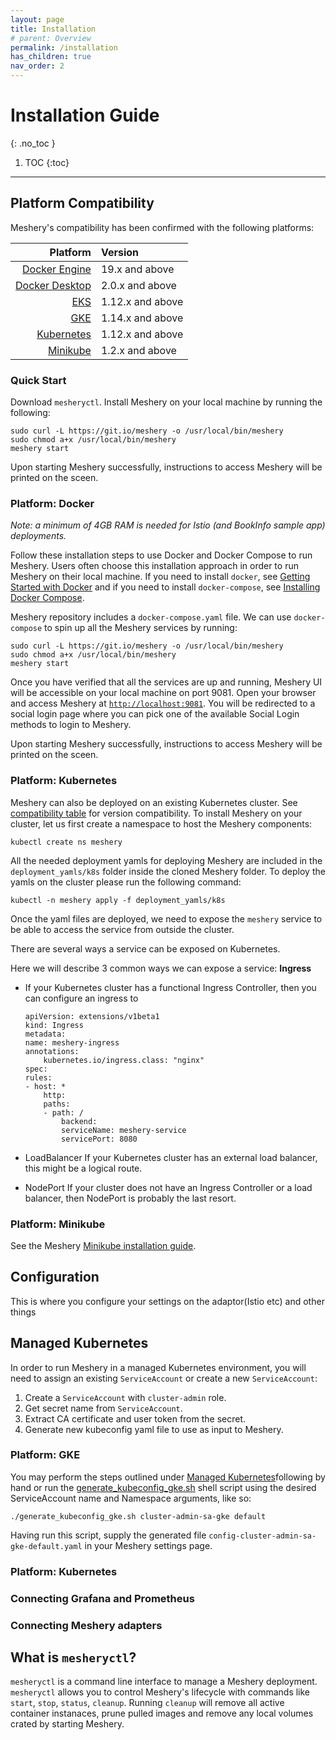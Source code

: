 ```yaml
---
layout: page
title: Installation
# parent: Overview
permalink: /installation
has_children: true
nav_order: 2
---
```

# Installation Guide
{: .no_toc }

1. TOC
{:toc}

---
## Platform Compatibility <a name="compatibility-matrix"></a>

Meshery's compatibility has been confirmed with the following platforms:

| Platform      | Version       |
| -------------:|:-------------|   
| [Docker Engine](#docker) | 19.x and above |
| [Docker Desktop](#docker) | 2.0.x and above |
| [EKS](#eks) | 1.12.x and above |
| [GKE](#gke) | 1.14.x and above |
| [Kubernetes](#kubernetes) | 1.12.x and above |
| [Minikube](#minikube) | 1.2.x and above |

### Quick Start 
Download `mesheryctl`. Install Meshery on your local machine by running the following:

```
sudo curl -L https://git.io/meshery -o /usr/local/bin/meshery
sudo chmod a+x /usr/local/bin/meshery
meshery start
```
Upon starting Meshery successfully, instructions to access Meshery will be printed on the sceen.

### Platform: Docker <a name="docker"></a>
<i>Note: a minimum of 4GB RAM is needed for Istio (and BookInfo sample app) deployments.</i>

Follow these installation steps to use Docker and Docker Compose to run Meshery. Users often choose this installation approach in order to run Meshery on their local machine. If you need to install `docker`, see [Getting Started with Docker](https://docs.docker.com/get-started/) and if you need to install `docker-compose`, see [Installing Docker Compose](https://docs.docker.com/compose/install/). 

Meshery repository includes a `docker-compose.yaml` file. We can use `docker-compose` to spin up all the Meshery services by running:
```
sudo curl -L https://git.io/meshery -o /usr/local/bin/meshery
sudo chmod a+x /usr/local/bin/meshery
meshery start
```

Once you have verified that all the services are up and running, Meshery UI will be accessible on your local machine on port 9081. Open your browser and access Meshery at [`http://localhost:9081`](http://localhost:9081).
You will be redirected to a social login page where you can pick one of the available Social Login methods to login to Meshery.

Upon starting Meshery successfully, instructions to access Meshery will be printed on the sceen.

### Platform: Kubernetes <a name="kubernetes"></a>
Meshery can also be deployed on an existing Kubernetes cluster. See [compatibility table](#compatibility-matrix) for version compatibility. To install Meshery on your cluster, let us first create a namespace to host the Meshery components:
```
kubectl create ns meshery
```

All the needed deployment yamls for deploying Meshery are included in the `deployment_yamls/k8s` folder inside the cloned Meshery folder. To deploy the yamls on the cluster please run the following command:
```
kubectl -n meshery apply -f deployment_yamls/k8s
```
Once the yaml files are deployed, we need to expose the `meshery` service to be able to access the service from outside the cluster. 

There are several ways a service can be exposed on Kubernetes. 

Here we will describe 3 common ways we can expose a service:
**Ingress**
  * If your Kubernetes cluster has a functional Ingress Controller, then you can configure an ingress to 
    ```
    apiVersion: extensions/v1beta1
    kind: Ingress
    metadata:
    name: meshery-ingress
    annotations:
        kubernetes.io/ingress.class: "nginx"
    spec:
    rules:
    - host: *
        http:
        paths:
        - path: /
            backend:
            serviceName: meshery-service
            servicePort: 8080

    ```
* LoadBalancer
    If your Kubernetes cluster has an external load balancer, this might be a logical route.

* NodePort
    If your cluster does not have an Ingress Controller or a load balancer, then NodePort is probably the last resort.

### Platform: Minikube <a name="minikube"></a>
See the Meshery [Minikube installation guide](/docs/installation/minikube).

## Configuration
This is where you configure your settings on the adaptor(Istio etc) and other things 

## Managed Kubernetes <a name="managedk8s"></a>
In order to run Meshery in a managed Kubernetes environment, you will need to assign an existing `ServiceAccount` or create a new `ServiceAccount`:

1. Create a `ServiceAccount` with `cluster-admin` role.
1. Get secret name from `ServiceAccount`.
1. Extract CA certificate and user token from the secret.
1. Generate new kubeconfig yaml file to use as input to Meshery.

### Platform: GKE <a name="gke"></a>
You may perform the steps outlined under [Managed Kubernetes](#managedk8s)following by hand or run the [generate_kubeconfig_gke.sh](./generate_kubeconfig_gke.sh) shell script using the desired ServiceAccount name and Namespace arguments, like so:

`./generate_kubeconfig_gke.sh cluster-admin-sa-gke default`

Having run this script, supply the generated file `config-cluster-admin-sa-gke-default.yaml` in your Meshery settings page.

### Platform: Kubernetes <a name="eks"></a>

### Connecting Grafana and Prometheus

### Connecting Meshery adapters

## What is `mesheryctl`?
`mesheryctl` is a command line interface to manage a Meshery deployment. `mesheryctl` allows you to control Meshery's lifecycle with commands like `start`, `stop`, `status`, `cleanup`. Running `cleanup` will remove all active container instanaces, prune pulled images and remove any local volumes crated by starting Meshery.